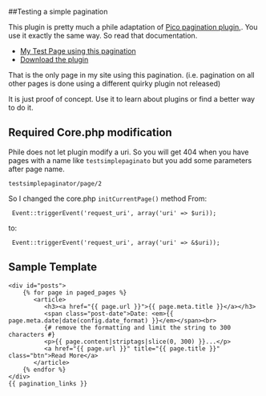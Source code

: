 <!--
Title: Pagination plugin
date: 27 February 2014
author: jacmgr
pluginname: phileJacPagination
description: Simple Pagination
version: 0.5
revisiondate: 27 February 2014
pluginauthor: jacmgr
==================
chapter: plugins.1
-->
##Testing a simple pagination

This plugin is pretty much a phile adaptation of [Pico pagination plugin,](https://github.com/rewdy/Pico-Pagination).  You use it exactly the same way.  So read that documentation.

* [My Test Page using this pagination](%base_url%/testsimplepaginator)
* [Download the plugin](http://www.jhinline.com/philecms/downloads/phileJacPagination.zip)

That is the only page in my site using this pagination. (i.e. pagination on all other pages is done using a different quirky plugin not released)

It is just proof of concept.  Use it to learn about plugins or find a better way to do it.

## Required Core.php modification

Phile does not let plugin modify a uri.  So you will get 404 when you have pages with a name like `testsimplepaginato` but you add some parameters after page name.

    testsimplepaginator/page/2

So I changed the core.php `initCurrentPage()` method From:

     Event::triggerEvent('request_uri', array('uri' => $uri));

to:

     Event::triggerEvent('request_uri', array('uri' => &$uri));

## Sample Template
~~~~
<div id="posts">
	{% for page in paged_pages %}
       <article>
          <h3><a href="{{ page.url }}">{{ page.meta.title }}</a></h3>
          <span class="post-date">Date: <em>{{ page.meta.date|date(config.date_format) }}</em></span><br>
          {# remove the formatting and limit the string to 300 characters #}
          <p>{{ page.content|striptags|slice(0, 300) }}...</p>
          <a href="{{ page.url }}" title="{{ page.title }}" class="btn">Read More</a>
       </article>
	{% endfor %}
</div>
{{ pagination_links }} 
~~~~


